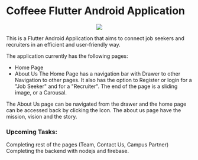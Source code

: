 # Coffeee Flutter Android Application

<p align = "center">
<img src="assets\images\coffeee_app_sample.gif">
</p>

This is a Flutter Android Application that aims to connect job seekers and recruiters in an efficient and user-friendly way.

The application currently has the following pages:

- Home Page
- About Us
The Home Page has a navigation bar with Drawer to other Navigation to other pages. It also has the option to Register or login for a "Job Seeker" and for a "Recruiter". The end of the page is a sliding image, or a Carousal.

The About Us page can be navigated from the drawer and the home page can be accessed back by clicking the Icon. The about us page have the mission, vision and the story.

### Upcoming Tasks:
Completing rest of the pages (Team, Contact Us, Campus Partner)
Completing the backend with nodejs and firebase.  

